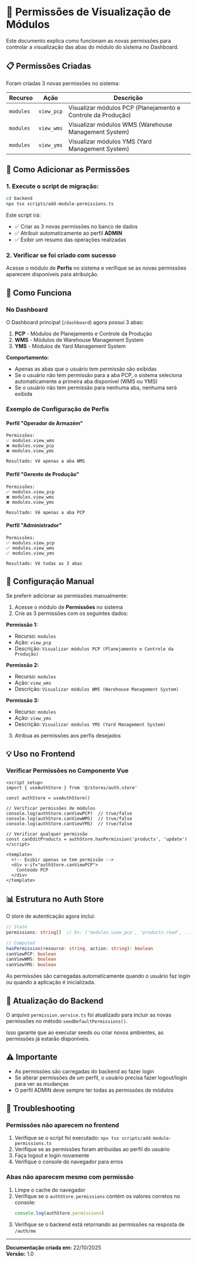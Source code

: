 # 🔐 Permissões de Visualização de Módulos

Este documento explica como funcionam as novas permissões para controlar a visualização das abas do módulo do sistema no Dashboard.

## 📋 Permissões Criadas

Foram criadas 3 novas permissões no sistema:

| Recurso | Ação | Descrição |
|---------|------|-----------|
| `modules` | `view_pcp` | Visualizar módulos PCP (Planejamento e Controle da Produção) |
| `modules` | `view_wms` | Visualizar módulos WMS (Warehouse Management System) |
| `modules` | `view_yms` | Visualizar módulos YMS (Yard Management System) |

## 🚀 Como Adicionar as Permissões

### 1. Execute o script de migração:

```bash
cd backend
npx tsx scripts/add-module-permissions.ts
```

Este script irá:
- ✅ Criar as 3 novas permissões no banco de dados
- ✅ Atribuir automaticamente ao perfil **ADMIN**
- ✅ Exibir um resumo das operações realizadas

### 2. Verificar se foi criado com sucesso

Acesse o módulo de **Perfis** no sistema e verifique se as novas permissões aparecem disponíveis para atribuição.

## 🎯 Como Funciona

### No Dashboard

O Dashboard principal (`/dashboard`) agora possui 3 abas:

1. **PCP** - Módulos de Planejamento e Controle da Produção
2. **WMS** - Módulos de Warehouse Management System
3. **YMS** - Módulos de Yard Management System

**Comportamento:**
- Apenas as abas que o usuário tem permissão são exibidas
- Se o usuário não tem permissão para a aba PCP, o sistema seleciona automaticamente a primeira aba disponível (WMS ou YMS)
- Se o usuário não tem permissão para nenhuma aba, nenhuma será exibida

### Exemplo de Configuração de Perfis

#### Perfil "Operador de Armazém"
```
Permissões:
✅ modules.view_wms
❌ modules.view_pcp
❌ modules.view_yms

Resultado: Vê apenas a aba WMS
```

#### Perfil "Gerente de Produção"
```
Permissões:
✅ modules.view_pcp
❌ modules.view_wms
❌ modules.view_yms

Resultado: Vê apenas a aba PCP
```

#### Perfil "Administrador"
```
Permissões:
✅ modules.view_pcp
✅ modules.view_wms
✅ modules.view_yms

Resultado: Vê todas as 3 abas
```

## 🔧 Configuração Manual

Se preferir adicionar as permissões manualmente:

1. Acesse o módulo de **Permissões** no sistema
2. Crie as 3 permissões com os seguintes dados:

**Permissão 1:**
- Recurso: `modules`
- Ação: `view_pcp`
- Descrição: `Visualizar módulos PCP (Planejamento e Controle da Produção)`

**Permissão 2:**
- Recurso: `modules`
- Ação: `view_wms`
- Descrição: `Visualizar módulos WMS (Warehouse Management System)`

**Permissão 3:**
- Recurso: `modules`
- Ação: `view_yms`
- Descrição: `Visualizar módulos YMS (Yard Management System)`

3. Atribua as permissões aos perfis desejados

## 💡 Uso no Frontend

### Verificar Permissões no Componente Vue

```vue
<script setup>
import { useAuthStore } from '@/stores/auth.store'

const authStore = useAuthStore()

// Verificar permissões de módulos
console.log(authStore.canViewPCP)  // true/false
console.log(authStore.canViewWMS)  // true/false
console.log(authStore.canViewYMS)  // true/false

// Verificar qualquer permissão
const canEditProducts = authStore.hasPermission('products', 'update')
</script>

<template>
  <!-- Exibir apenas se tem permissão -->
  <div v-if="authStore.canViewPCP">
    Conteúdo PCP
  </div>
</template>
```

## 📊 Estrutura no Auth Store

O store de autenticação agora inclui:

```typescript
// State
permissions: string[]  // Ex: ['modules.view_pcp', 'products.read', ...]

// Computed
hasPermission(resource: string, action: string): boolean
canViewPCP: boolean
canViewWMS: boolean
canViewYMS: boolean
```

As permissões são carregadas automaticamente quando o usuário faz login ou quando a aplicação é inicializada.

## 🔄 Atualização do Backend

O arquivo `permission.service.ts` foi atualizado para incluir as novas permissões no método `seedDefaultPermissions()`.

Isso garante que ao executar seeds ou criar novos ambientes, as permissões já estarão disponíveis.

## ⚠️ Importante

- As permissões são carregadas do backend ao fazer login
- Se alterar permissões de um perfil, o usuário precisa fazer logout/login para ver as mudanças
- O perfil ADMIN deve sempre ter todas as permissões de módulos

## 🐛 Troubleshooting

### Permissões não aparecem no frontend

1. Verifique se o script foi executado: `npx tsx scripts/add-module-permissions.ts`
2. Verifique se as permissões foram atribuídas ao perfil do usuário
3. Faça logout e login novamente
4. Verifique o console do navegador para erros

### Abas não aparecem mesmo com permissão

1. Limpe o cache do navegador
2. Verifique se o `authStore.permissions` contém os valores corretos no console:
   ```javascript
   console.log(authStore.permissions)
   ```
3. Verifique se o backend está retornando as permissões na resposta de `/auth/me`

---

**Documentação criada em:** 22/10/2025  
**Versão:** 1.0
